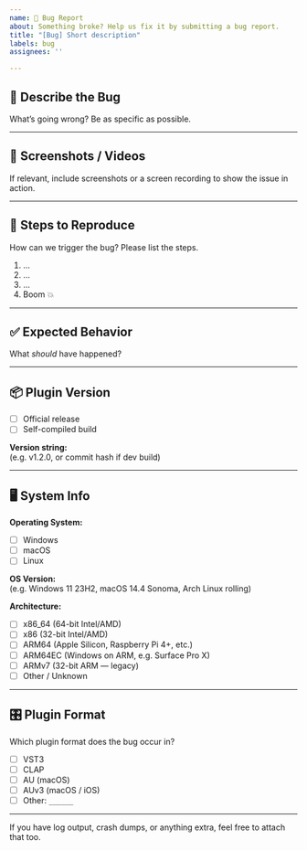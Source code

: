 ```yaml
---
name: 🐞 Bug Report
about: Something broke? Help us fix it by submitting a bug report.
title: "[Bug] Short description"
labels: bug
assignees: ''

---
```


## 🐞 Describe the Bug

What’s going wrong? Be as specific as possible.

---

## 📸 Screenshots / Videos

If relevant, include screenshots or a screen recording to show the issue in action.

---

## 🧪 Steps to Reproduce

How can we trigger the bug? Please list the steps.

1. ...
2. ...
3. ...
4. Boom 💥

---

## ✅ Expected Behavior

What *should* have happened?

---

## 📦 Plugin Version

- [ ] Official release  
- [ ] Self-compiled build

**Version string:**  
(e.g. v1.2.0, or commit hash if dev build)

---

## 🖥️ System Info

**Operating System:**

- [ ] Windows
- [ ] macOS
- [ ] Linux

**OS Version:**  
(e.g. Windows 11 23H2, macOS 14.4 Sonoma, Arch Linux rolling)

**Architecture:**

- [ ] x86_64 (64-bit Intel/AMD)
- [ ] x86 (32-bit Intel/AMD)
- [ ] ARM64 (Apple Silicon, Raspberry Pi 4+, etc.)
- [ ] ARM64EC (Windows on ARM, e.g. Surface Pro X)
- [ ] ARMv7 (32-bit ARM — legacy)
- [ ] Other / Unknown

---

## 🎛️ Plugin Format

Which plugin format does the bug occur in?

- [ ] VST3
- [ ] CLAP
- [ ] AU (macOS)
- [ ] AUv3 (macOS / iOS)
- [ ] Other: `______`

---

If you have log output, crash dumps, or anything extra, feel free to attach that too.
